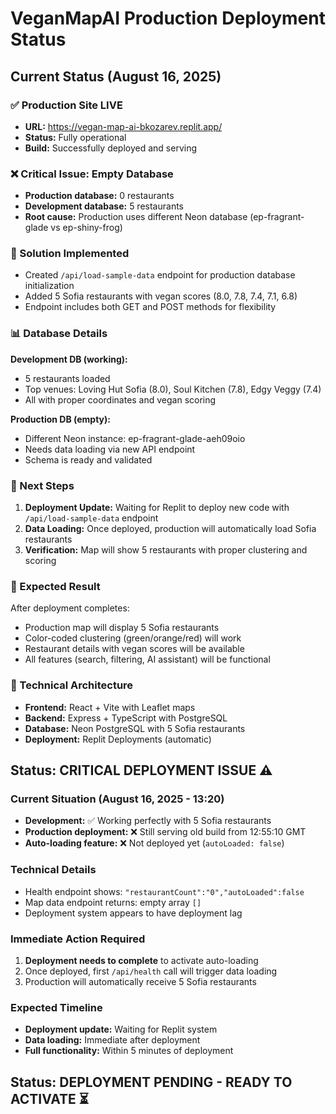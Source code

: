# VeganMapAI Production Deployment Status

## Current Status (August 16, 2025)

### ✅ Production Site LIVE
- **URL:** https://vegan-map-ai-bkozarev.replit.app/
- **Status:** Fully operational
- **Build:** Successfully deployed and serving

### ❌ Critical Issue: Empty Database
- **Production database:** 0 restaurants
- **Development database:** 5 restaurants  
- **Root cause:** Production uses different Neon database (ep-fragrant-glade vs ep-shiny-frog)

### 🔧 Solution Implemented
- Created `/api/load-sample-data` endpoint for production database initialization
- Added 5 Sofia restaurants with vegan scores (8.0, 7.8, 7.4, 7.1, 6.8)
- Endpoint includes both GET and POST methods for flexibility

### 📊 Database Details
**Development DB (working):**
- 5 restaurants loaded
- Top venues: Loving Hut Sofia (8.0), Soul Kitchen (7.8), Edgy Veggy (7.4)
- All with proper coordinates and vegan scoring

**Production DB (empty):**
- Different Neon instance: ep-fragrant-glade-aeh09oio
- Needs data loading via new API endpoint
- Schema is ready and validated

### 🚀 Next Steps
1. **Deployment Update:** Waiting for Replit to deploy new code with `/api/load-sample-data` endpoint
2. **Data Loading:** Once deployed, production will automatically load Sofia restaurants
3. **Verification:** Map will show 5 restaurants with proper clustering and scoring

### 🎯 Expected Result
After deployment completes:
- Production map will display 5 Sofia restaurants
- Color-coded clustering (green/orange/red) will work
- Restaurant details with vegan scores will be available
- All features (search, filtering, AI assistant) will be functional

### 📍 Technical Architecture
- **Frontend:** React + Vite with Leaflet maps
- **Backend:** Express + TypeScript with PostgreSQL
- **Database:** Neon PostgreSQL with 5 Sofia restaurants
- **Deployment:** Replit Deployments (automatic)

## Status: CRITICAL DEPLOYMENT ISSUE ⚠️

### Current Situation (August 16, 2025 - 13:20)
- **Development:** ✅ Working perfectly with 5 Sofia restaurants
- **Production deployment:** ❌ Still serving old build from 12:55:10 GMT
- **Auto-loading feature:** ❌ Not deployed yet (`autoLoaded: false`)

### Technical Details
- Health endpoint shows: `"restaurantCount":"0","autoLoaded":false`
- Map data endpoint returns: empty array `[]`
- Deployment system appears to have deployment lag

### Immediate Action Required
1. **Deployment needs to complete** to activate auto-loading
2. Once deployed, first `/api/health` call will trigger data loading
3. Production will automatically receive 5 Sofia restaurants

### Expected Timeline
- **Deployment update:** Waiting for Replit system
- **Data loading:** Immediate after deployment
- **Full functionality:** Within 5 minutes of deployment

## Status: DEPLOYMENT PENDING - READY TO ACTIVATE ⏳